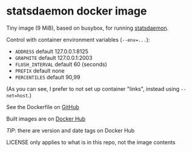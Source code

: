 # statsdaemon docker image

Tiny image (9 MiB), based on busybox,
for running [statsdaemon](https://github.com/bitly/statsdaemon).

Control with container environment variables (`--env=...`):

  - `ADDRESS` default 127.0.0.1:8125
  - `GRAPHITE` default 127.0.0.1:2003
  - `FLUSH_INTERVAL` default 60 (seconds)
  - `PREFIX` default none
  - `PERCENTILES` default 90,99

(As you can see, I prefer to not set up container "links", instead using `--net=host`.)

See the Dockerfile on [GitHub](https://github.com/ploxiln/docker-statsdaemon)

Built images are on [Docker Hub](https://hub.docker.com/r/ploxiln/statsdaemon/)

*TIP*: there are version and date tags on Docker Hub

LICENSE only applies to what is in this repo, not the image contents
